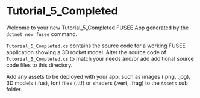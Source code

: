 # Tutorial_5_Completed

Welcome to your new Tutorial_5_Completed FUSEE App generated by the `dotnet new fusee` command.

`Tutorial_5_Completed.cs` contains the source code for a working FUSEE application showing 
a 3D rocket model. Alter the source code of `Tutorial_5_Completed.cs` to match your needs 
and/or add additional source code files to this directory.

Add any assets to be deployed with your app, such as images (.png, .jpg), 
3D models (.fus), font files (.ttf) or shaders (.vert, .frag) 
to the `Assets` sub folder.


